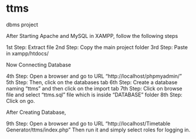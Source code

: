 # ttms
 dbms project

 After Starting Apache and MySQL in XAMPP, follow the following steps


1st Step: Extract file
2nd Step: Copy the main project folder
3rd Step: Paste in xampp/htdocs/

Now Connecting Database

4th Step: Open a browser and go to URL “http://localhost/phpmyadmin/”
5th Step: Then, click on the databases tab
6th Step: Create a database naming “ttms” and then click on the import tab
7th Step: Click on browse file and select “ttms.sql” file which is inside “DATABASE” folder
8th Step: Click on go.

After Creating Database,

9th Step: Open a browser and go to URL “http://localhost/Timetable Generator/ttms/index.php”
Then run it and simply select roles for logging in.

